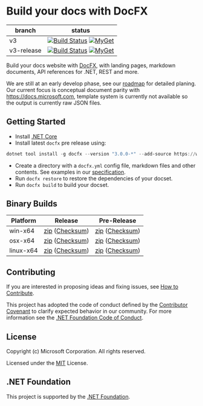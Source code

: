 # Build your docs with DocFX

branch | status
-----|-----
v3 | [![Build Status](https://ceapex.visualstudio.com/Engineering/_apis/build/status/Docs.Build/docfx-pipeline?branchName=v3)](https://ceapex.visualstudio.com/Engineering/_build/latest?definitionId=1429&branchName=v3) [![MyGet](https://img.shields.io/myget/docfx-v3-sandbox/v/docfx.svg?label=myget)](https://www.myget.org/feed/Packages/docfx-v3-sandbox) 
v3-release | [![Build Status](https://ceapex.visualstudio.com/Engineering/_apis/build/status/Docs.Build/docfx-pipeline?branchName=v3-release)](https://ceapex.visualstudio.com/Engineering/_build/latest?definitionId=1429&branchName=v3-release) [![MyGet](https://img.shields.io/myget/docfx-v3/v/docfx.svg?label=myget)](https://www.myget.org/feed/Packages/docfx-v3)



Build your docs website with [DocFX](https://github.com/dotnet/docfx), with landing pages, markdown documents, API references for .NET, REST and more.

We are still at an early develop phase, see our [roadmap](https://github.com/dotnet/docfx/blob/v3/docs/roadmap.md) for detailed planing.
Our current focus is conceptual document parity with https://docs.microsoft.com, template system is currently not available so the output is currently raw JSON files.

## Getting Started

- Install [.NET Core](https://www.microsoft.com/net/download)
- Install latest `docfx` pre release using:
```powershell
dotnet tool install -g docfx --version "3.0.0-*" --add-source https://www.myget.org/F/docfx-v3/api/v2
```
- Create a directory with a `docfx.yml` config file, markdown files and other contents. See examples in our [specification](https://github.com/dotnet/docfx/tree/v3/docs/specs).
- Run `docfx restore` to restore the dependencies of your docset.
- Run `docfx build` to build your docset.

## Binary Builds
|Platform|Release|Pre-Release|
|---|---|---|
|win-x64|[zip](https://opsbuildk8sprod.blob.core.windows.net/docfx-bin/docfx-win-x64-latest.zip) ([Checksum](https://opsbuildk8sprod.blob.core.windows.net/docfx-bin/docfx-win-x64-latest.zip.sha256))|[zip](https://opbuildstoragesandbox.blob.core.windows.net/docfx-bin/docfx-win-x64-latest.zip) ([Checksum](https://opbuildstoragesandbox.blob.core.windows.net/docfx-bin/docfx-win-x64-latest.zip.sha256))|
|osx-x64|[zip](https://opsbuildk8sprod.blob.core.windows.net/docfx-bin/dotnet-runtime-latest-osx-x64.zip) ([Checksum](https://opsbuildk8sprod.blob.core.windows.net/docfx-bin/dotnet-runtime-latest-osx-x64.zip.sha256))|[zip](https://opbuildstoragesandbox.blob.core.windows.net/docfx-bin/docfx-osx-x64-latest.zip) ([Checksum](https://opbuildstoragesandbox.blob.core.windows.net/docfx-bin/docfx-osx-x64-latest.zip.sha256))|
|linux-x64|[zip](https://opsbuildk8sprod.blob.core.windows.net/docfx-bin/dotnet-runtime-latest-linux-x64.zip) ([Checksum](https://opsbuildk8sprod.blob.core.windows.net/docfx-bin/dotnet-runtime-latest-linux-x64.zip.sha256))|[zip](https://opbuildstoragesandbox.blob.core.windows.net/docfx-bin/docfx-linux-x64-latest.zip) ([Checksum](https://opbuildstoragesandbox.blob.core.windows.net/docfx-bin/docfx-linux-x64-latest.zip.sha256))|


## Contributing

If you are interested in proposing ideas and fixing issues, see [How to Contribute](.github/CONTRIBUTING.md).

This project has adopted the code of conduct defined by the [Contributor Covenant](http://contributor-covenant.org/) to clarify expected behavior in our community.
For more information see the [.NET Foundation Code of Conduct](http://www.dotnetfoundation.org/code-of-conduct).

## License

Copyright (c) Microsoft Corporation. All rights reserved.

Licensed under the [MIT](https://github.com/dotnet/docfx/blob/v3/LICENSE.txt) License.

## .NET Foundation

This project is supported by the [.NET Foundation](http://www.dotnetfoundation.org).
